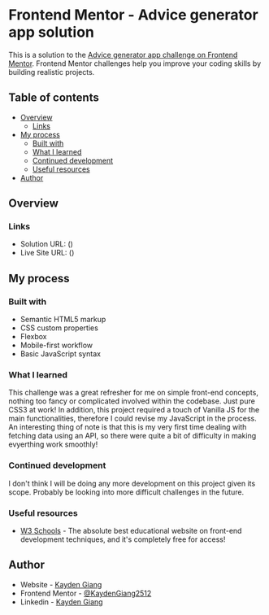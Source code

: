 # Frontend Mentor - Advice generator app solution

This is a solution to the [Advice generator app challenge on Frontend Mentor](https://www.frontendmentor.io/challenges/advice-generator-app-QdUG-13db). Frontend Mentor challenges help you improve your coding skills by building realistic projects. 

## Table of contents

- [Overview](#overview)
  - [Links](#links)
- [My process](#my-process)
  - [Built with](#built-with)
  - [What I learned](#what-i-learned)
  - [Continued development](#continued-development)
  - [Useful resources](#useful-resources)
- [Author](#author)

## Overview

### Links

- Solution URL: ()
- Live Site URL: ()

## My process

### Built with

- Semantic HTML5 markup
- CSS custom properties
- Flexbox
- Mobile-first workflow
- Basic JavaScript syntax

### What I learned

This challenge was a great refresher for me on simple front-end concepts, nothing too fancy or complicated involved within the codebase. Just pure CSS3 at work! In addition, this project required a touch of Vanilla JS for the main functionalities, therefore I could revise my JavaScript in the process. An interesting thing of note is that this is my very first time dealing with fetching data using an API, so there were quite a bit of difficulty in making evyerthing work smoothly! 

### Continued development

I don't think I will be doing any more development on this project given its scope. Probably be looking into more difficult challenges in the future.

### Useful resources

- [W3 Schools](https://www.w3schools.com/css/) - The absolute best educational website on front-end development techniques, and it's completely free for access!

## Author

- Website - [Kayden Giang](https://github.com/KaydenGiang2512)
- Frontend Mentor - [@KaydenGiang2512](https://www.frontendmentor.io/profile/KaydenGiang2512)
- Linkedin - [Kayden Giang](https://www.linkedin.com/in/nhatkhanhgiang2512/)
